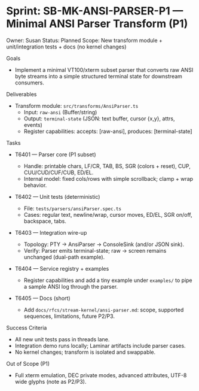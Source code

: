 # Sprint: SB-MK-ANSI-PARSER-P1 — Minimal ANSI Parser Transform (P1)

Owner: Susan
Status: Planned
Scope: New transform module + unit/integration tests + docs (no kernel changes)

Goals

- Implement a minimal VT100/xterm subset parser that converts raw ANSI byte streams into a simple structured terminal state for downstream consumers.

Deliverables

- Transform module: `src/transforms/AnsiParser.ts`
  - Input: `raw-ansi` (Buffer/string)
  - Output: `terminal-state` (JSON: text buffer, cursor {x,y}, attrs, events)
  - Register capabilities: accepts: [raw-ansi], produces: [terminal-state]

Tasks

- T6401 — Parser core (P1 subset)
  - Handle: printable chars, LF/CR, TAB, BS, SGR (colors + reset), CUP, CUU/CUD/CUF/CUB, ED/EL.
  - Internal model: fixed cols/rows with simple scrollback; clamp + wrap behavior.

- T6402 — Unit tests (deterministic)
  - File: `tests/parsers/ansiParser.spec.ts`
  - Cases: regular text, newline/wrap, cursor moves, ED/EL, SGR on/off, backspace, tabs.

- T6403 — Integration wire-up
  - Topology: PTY → AnsiParser → ConsoleSink (and/or JSON sink).
  - Verify: Parser emits terminal-state; raw → screen remains unchanged (dual-path example).

- T6404 — Service registry + examples
  - Register capabilities and add a tiny example under `examples/` to pipe a sample ANSI log through the parser.

- T6405 — Docs (short)
  - Add `docs/rfcs/stream-kernel/ansi-parser.md`: scope, supported sequences, limitations, future P2/P3.

Success Criteria

- All new unit tests pass in threads lane.
- Integration demo runs locally; Laminar artifacts include parser cases.
- No kernel changes; transform is isolated and swappable.

Out of Scope (P1)

- Full xterm emulation, DEC private modes, advanced attributes, UTF-8 wide glyphs (note as P2/P3).

